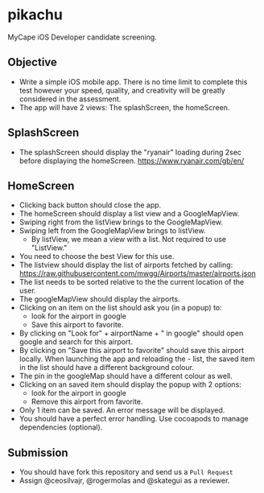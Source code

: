 # pikachu
MyCape iOS Developer candidate screening.

## Objective
- Write a simple iOS mobile app. There is no time limit to complete this test however your speed, quality, and creativity will be greatly considered in the assessment. 
- The app will have 2 views: The splashScreen, the homeScreen.

## SplashScreen
- The splashScreen should display the "ryanair" loading during 2sec before displaying the homeScreen. https://www.ryanair.com/gb/en/


## HomeScreen

- Clicking back button should close the app.
- The homeScreen should display a list view and a GoogleMapView.
- Swiping right from the listView brings to the GoogleMapView.
- Swiping left from the GoogleMapView brings to listView.
  - By listView, we mean a view with a list. Not required to use "ListView." 
- You need to choose the best View for this use.
- The listview should display the list of airports fetched by calling: https://raw.githubusercontent.com/mwgg/Airports/master/airports.json
- The list needs to be sorted relative to the the current location of the user.
- The googleMapView should display the airports.
- Clicking on an item on the list should ask you (in a popup) to: 
  - look for the airport in google
  - Save this airport to favorite.
- By clicking on "Look for" + airportName + " in google" should open google and search for this airport.
- By clicking on "Save this airport  to favorite" should save this airport locally. When launching the app and reloading the     - list, the saved item in the list should have a different background colour.
- The pin in the googleMap should have a different colour as well.
- Clicking on an saved item should display the popup with 2 options:
  - look for the airport in google
  - Remove this airport from favorite.
- Only 1 item can be saved. An error message will be displayed.
- You should have a perfect error handling. Use cocoapods to manage dependencies (optional).

## Submission
- You should have fork this repository and send us a `Pull Request` 
- Assign @ceosilvajr, @rogermolas and @skategui as a reviewer.
